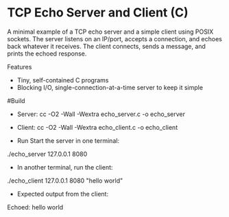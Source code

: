 # TCP Echo Server and Client (C)
A minimal example of a TCP echo server and a simple client using POSIX sockets. The server listens on an IP/port, accepts a connection, and echoes back whatever it receives. The client connects, sends a message, and prints the echoed response.

Features
- Tiny, self-contained C programs
- Blocking I/O, single-connection-at-a-time server to keep it simple

#Build 
- Server:
cc -O2 -Wall -Wextra echo_server.c -o echo_server

- Client:
cc -O2 -Wall -Wextra echo_client.c -o echo_client

- Run
Start the server in one terminal:

./echo_server 127.0.0.1 8080

- In another terminal, run the client:

./echo_client 127.0.0.1 8080 "hello world"

- Expected output from the client:

Echoed: hello world
